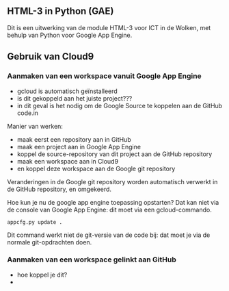 ## HTML-3 in Python (GAE)

Dit is een uitwerking van de module HTML-3 voor ICT in de Wolken, met behulp van Python voor Google App Engine.

## Gebruik van Cloud9

### Aanmaken van een workspace vanuit Google App Engine

* gcloud is automatisch geïnstalleerd
* is dit gekoppeld aan het juiste project???
* in dit geval is het nodig om de Google Source te koppelen aan de GitHub code.in

Manier van werken:

* maak eerst een repository aan in GitHub
* maak een project aan in Google App Engine
* koppel de source-repository van dit project aan de GitHub repository
* maak een workspace aan in Cloud9
* en koppel deze workspace aan de Google git repository

Veranderingen in de Google git repository worden automatisch verwerkt in de GitHub repository, en omgekeerd.

Hoe kun je nu de google app engine toepassing opstarten? Dat kan niet via de console van Google App Engine: dit moet via een gcloud-commando.

`appcfg.py update .`

Dit command werkt niet de git-versie van de code bij: dat moet je via de normale git-opdrachten doen.

### Aanmaken van een workspace gelinkt aan GitHub

* hoe koppel je dit?
* 